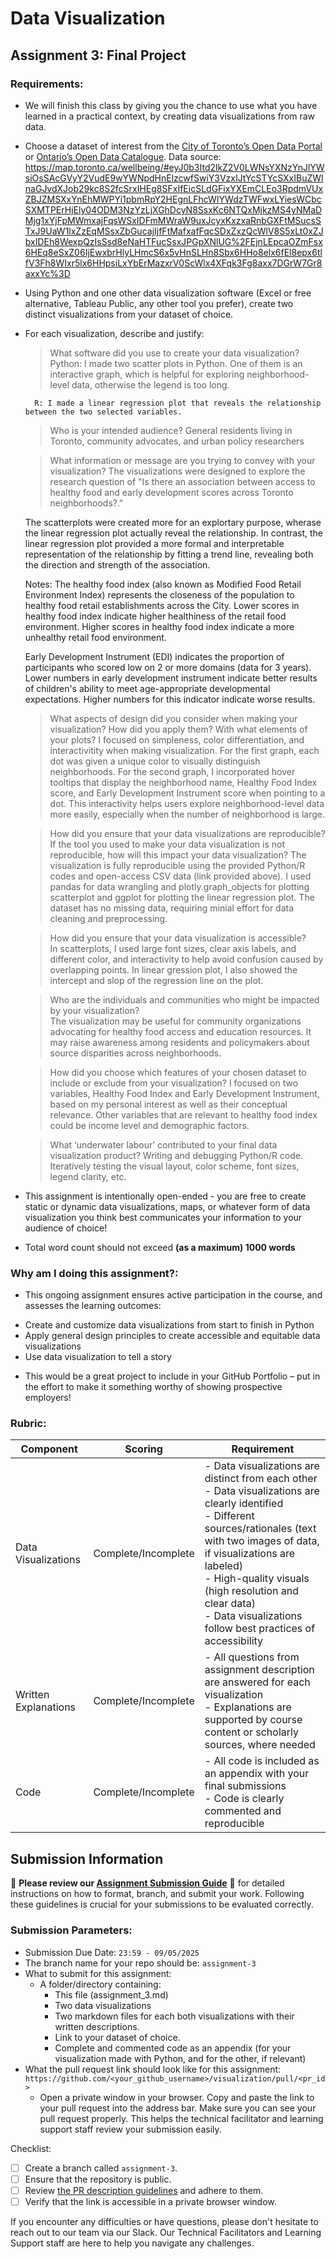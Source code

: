 # Data Visualization

## Assignment 3: Final Project

### Requirements:
- We will finish this class by giving you the chance to use what you have learned in a practical context, by creating data visualizations from raw data. 
- Choose a dataset of interest from the [City of Toronto’s Open Data Portal](https://www.toronto.ca/city-government/data-research-maps/open-data/) or [Ontario’s Open Data Catalogue](https://data.ontario.ca/). 
Data source: https://map.toronto.ca/wellbeing/#eyJ0b3Itd2lkZ2V0LWNsYXNzYnJlYWsiOsSAcGVyY2VudE9wYWNpdHnElzcwfSwiY3VzxIJtYcSTYcSXxIBuZWlnaGJvdXJob29kc8S2fcSrxIHEg8SFxIfEicSLdGFixYXEmCLEo3RpdmVUxZBJZMSXxYnEhMWPYi1pbmRpY2HEgnLFhcWIYWdzTWFwxLYiesWCbcSXMTPErHjEly04ODM3NzYzLjXGhDcyN8SsxKc6NTQxMjkzMS4yNMaDMjg1xYjFpMWmxajFqsWSxIDFmMWraW9uxJcyxKxzxaRnbGXFtMSucsSTxJ9UaW1lxZzEqMSsxZbGucajIjfFtMafxafFqcSDxZxzQcWlV8S5xLt0xZJbxIDEh8WexpQzIsSsd8eNaHTFucSsxJPGpXNlUG%2FEjnLEpcaOZmFsx6HEq8eSxZ06IjEwxbrHlyLHmcS6x5vHnSLHn8Sbx6HHo8elx6fEl8epx6tlfV3Fh8WIxr5lx6HHpsiLxYbErMazxrV0ScWlx4XFqk3Fg8axx7DGrW7Gr8axxYc%3D

- Using Python and one other data visualization software (Excel or free alternative, Tableau Public, any other tool you prefer), create two distinct visualizations from your dataset of choice.  
- For each visualization, describe and justify: 
    > What software did you use to create your data visualization?
        Python: I made two scatter plots in Python. One of them is an interactive graph, which is helpful for exploring neighborhood-level data, otherwise the legend is too long.

        R: I made a linear regression plot that reveals the relationship between the two selected variables.
    
    > Who is your intended audience? 
        General residents living in Toronto, community advocates, and urban policy researchers 

    > What information or message are you trying to convey with your visualization? 
    The visualizations were designed to explore the research question of "Is there an association between access to healthy food and early development scores across Toronto neighborhoods?." 

    The scatterplots were created more for an explortary purpose, wherase the linear regression plot actually reveal the relationship. In contrast, the linear regression plot provided a more formal and interpretable representation of the relationship by fitting a trend line, revealing both the direction and strength of the association.
    
    
    Notes:
    The healthy food index (also known as Modified Food Retail Environment Index) represents the closeness of the population to healthy food retail establishments across the City. 
    Lower scores in healthy food index indicate higher healthiness of the retail food environment. Higher scores in healthy food index indicate a more unhealthy retail food environment. 
    
    Early Development Instrument (EDI) indicates the proportion of participants who scored low on 2 or more domains (data for 3 years). 
    Lower numbers in early development instrument indicate better results of children's ability to meet age-appropriate developmental expectations. 
    Higher numbers for this indicator indicate worse results.  

    > What aspects of design did you consider when making your visualization? How did you apply them? With what elements of your plots? 
    I focused on simpleness, color differentiation, and interactivitity when making visualization. 
    For the first graph, each dot was given a unique color to visually distinguish neighborhoods.
    For the second graph, I incorporated hover tooltips that display the neighborhood name, Healthy Food Index score, and Early Development Instrument score when pointing to a dot. This interactivity helps users explore neighborhood-level data more easily, especially when the number of neighborhood is large.

    > How did you ensure that your data visualizations are reproducible? If the tool you used to make your data visualization is not reproducible, how will this impact your data visualization? 
    The visualization is fully reproducible using the provided Python/R codes and open-access CSV data (link provided above). I used pandas for data wrangling and plotly.graph_objects for plotting scatterplot and ggplot for plotting the linear regression plot. The dataset has no missing data, requiring minial effort for data cleaning and preprocessing.

    > How did you ensure that your data visualization is accessible?  
    In scatterplots, I used large font sizes, clear axis labels, and different color, and interactivity to help avoid confusion caused by overlapping points.
    In linear gression plot, I also showed the intercept and slop of the regression line on the plot. 

    > Who are the individuals and communities who might be impacted by your visualization?  
    The visualization may be useful for community organizations advocating for healthy food access and education resources. It may raise awareness among residents and policymakers about source disparities across neighborhoods.

    > How did you choose which features of your chosen dataset to include or exclude from your visualization? 
    I focused on two variables, Healthy Food Index and Early Development Instrument, based on my personal interest as well as their conceptual relevance. Other variables that are relevant to healthy food index could be income level and demographic factors. 

    > What ‘underwater labour’ contributed to your final data visualization product?
    Writing and debugging Python/R code.
    Iteratively testing the visual layout, color scheme, font sizes, legend clarity, etc.

- This assignment is intentionally open-ended - you are free to create static or dynamic data visualizations, maps, or whatever form of data visualization you think best communicates your information to your audience of choice! 
- Total word count should not exceed **(as a maximum) 1000 words** 
 
### Why am I doing this assignment?:  
- This ongoing assignment ensures active participation in the course, and assesses the learning outcomes: 
* Create and customize data visualizations from start to finish in Python
* Apply general design principles to create accessible and equitable data visualizations
* Use data visualization to tell a story  
- This would be a great project to include in your GitHub Portfolio – put in the effort to make it something worthy of showing prospective employers!

### Rubric:

| Component         | Scoring  | Requirement                                                                 |
|-------------------|----------|-----------------------------------------------------------------------------|
| Data Visualizations | Complete/Incomplete | - Data visualizations are distinct from each other<br>- Data visualizations are clearly identified<br>- Different sources/rationales (text with two images of data, if visualizations are labeled)<br>- High-quality visuals (high resolution and clear data)<br>- Data visualizations follow best practices of accessibility |
| Written Explanations | Complete/Incomplete | - All questions from assignment description are answered for each visualization<br>- Explanations are supported by course content or scholarly sources, where needed |
| Code              | Complete/Incomplete | - All code is included as an appendix with your final submissions<br>- Code is clearly commented and reproducible |

## Submission Information

🚨 **Please review our [Assignment Submission Guide](https://github.com/UofT-DSI/onboarding/blob/main/onboarding_documents/submissions.md)** 🚨 for detailed instructions on how to format, branch, and submit your work. Following these guidelines is crucial for your submissions to be evaluated correctly.

### Submission Parameters:
* Submission Due Date: `23:59 - 09/05/2025`
* The branch name for your repo should be: `assignment-3`
* What to submit for this assignment:
    * A folder/directory containing:
        * This file (assignment_3.md)
        * Two data visualizations 
        * Two markdown files for each both visualizations with their written descriptions.
        * Link to your dataset of choice.
        * Complete and commented code as an appendix (for your visualization made with Python, and for the other, if relevant) 
* What the pull request link should look like for this assignment: `https://github.com/<your_github_username>/visualization/pull/<pr_id>`
    * Open a private window in your browser. Copy and paste the link to your pull request into the address bar. Make sure you can see your pull request properly. This helps the technical facilitator and learning support staff review your submission easily.

Checklist:
- [ ] Create a branch called `assignment-3`.
- [ ] Ensure that the repository is public.
- [ ] Review [the PR description guidelines](https://github.com/UofT-DSI/onboarding/blob/main/onboarding_documents/submissions.md#guidelines-for-pull-request-descriptions) and adhere to them.
- [ ] Verify that the link is accessible in a private browser window.

If you encounter any difficulties or have questions, please don't hesitate to reach out to our team via our Slack. Our Technical Facilitators and Learning Support staff are here to help you navigate any challenges.
